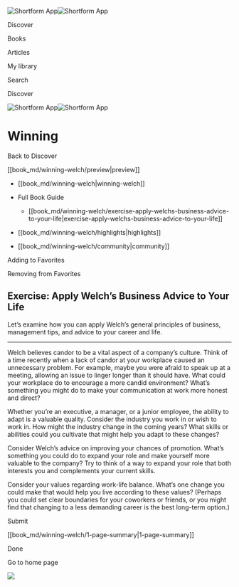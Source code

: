 ![Shortform App](/img/logo.36a2399e.svg)![Shortform App](/img/logo-dark.70c1b072.svg)

Discover

Books

Articles

My library

Search

Discover

![Shortform App](/img/logo.36a2399e.svg)![Shortform App](/img/logo-dark.70c1b072.svg)

# Winning

Back to Discover

[[book_md/winning-welch/preview|preview]]

  * [[book_md/winning-welch|winning-welch]]
  * Full Book Guide

    * [[book_md/winning-welch/exercise-apply-welchs-business-advice-to-your-life|exercise-apply-welchs-business-advice-to-your-life]]
  * [[book_md/winning-welch/highlights|highlights]]
  * [[book_md/winning-welch/community|community]]



Adding to Favorites 

Removing from Favorites 

## Exercise: Apply Welch’s Business Advice to Your Life

Let’s examine how you can apply Welch’s general principles of business, management tips, and advice to your career and life.

* * *

Welch believes candor to be a vital aspect of a company’s culture. Think of a time recently when a lack of candor at your workplace caused an unnecessary problem. For example, maybe you were afraid to speak up at a meeting, allowing an issue to linger longer than it should have. What could your workplace do to encourage a more candid environment? What’s something you might do to make your communication at work more honest and direct?

Whether you’re an executive, a manager, or a junior employee, the ability to adapt is a valuable quality. Consider the industry you work in or wish to work in. How might the industry change in the coming years? What skills or abilities could you cultivate that might help you adapt to these changes?

Consider Welch’s advice on improving your chances of promotion. What’s something you could do to expand your role and make yourself more valuable to the company? Try to think of a way to expand your role that both interests you and complements your current skills.

Consider your values regarding work-life balance. What’s one change you could make that would help you live according to these values? (Perhaps you could set clear boundaries for your coworkers or friends, or you might find that changing to a less demanding career is the best long-term option.)

Submit 

[[book_md/winning-welch/1-page-summary|1-page-summary]]

Done

Go to home page 

![](https://bat.bing.com/action/0?ti=56018282&Ver=2&mid=6750389e-861a-47d6-95a2-ce2b27cd1acf&sid=72e6e650642c11eeb2dd2161d176fe8d&vid=72e70890642c11eeb72d79fe7b6df2c6&vids=0&msclkid=N&pi=0&lg=en-US&sw=800&sh=600&sc=24&nwd=1&tl=Shortform%20%7C%20Book&p=https%3A%2F%2Fwww.shortform.com%2Fapp%2Fbook%2Fwinning-welch%2Fexercise-apply-welchs-business-advice-to-your-life&r=&lt=1067&evt=pageLoad&sv=1&rn=214417)
